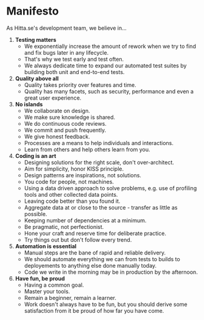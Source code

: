 # Manifesto
As Hitta.se's development team, we believe in...

1. **Testing matters**
   - We exponentially increase the amount of rework when we try to find and fix bugs later in any lifecycle.
   - That's why we test early and test often.
   - We always dedicate time to expand our automated test suites by building both unit and end-to-end tests.
2. **Quality above all**
   - Quality takes priority over features and time.
   - Quality has many facets, such as security, performance and even a great user experience.
3. **No islands**
   - We collaborate on design.
   - We make sure knowledge is shared.
   - We do continuous code reviews.
   - We commit and push frequently.
   - We give honest feedback.
   - Processes are a means to help individuals and interactions.
   - Learn from others and help others learn from you.
4. **Coding is an art**
   - Designing solutions for the right scale, don't over-architect.
   - Aim for simplicity, honor KISS principle.
   - Design patterns are inspirations, not solutions.
   - You code for people, not machines.
   - Using a data driven approach to solve problems, e.g. use of profiling tools and other collected data points.
   - Leaving code better than you found it.
   - Aggregate data at or close to the source - transfer as little as possible.
   - Keeping number of dependencies at a minimum.
   - Be pragmatic, not perfectionist.
   - Hone your craft and reserve time for deliberate practice.
   - Try things out but don't follow every trend.
5. **Automation is essential**
   - Manual steps are the bane of rapid and reliable delivery.
   - We should automate everything we can from tests to builds to deployements to anything else done manually today.
   - Code we write in the morning may be in production by the afternoon.
6. **Have fun, be proud**
   - Having a common goal.
   - Master your tools.
   - Remain a beginner, remain a learner.
   - Work doesn't always have to be fun, but you should derive some satisfaction from it be proud of how far you have come.
